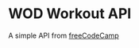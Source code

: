 # WOD Workout API

A simple API from [freeCodeCamp](https://www.freecodecamp.org/news/rest-api-design-best-practices-build-a-rest-api)
